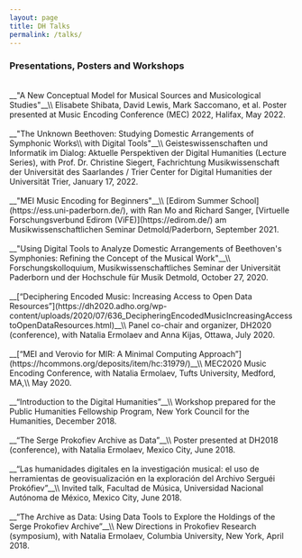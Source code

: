 ```yaml
---
layout: page
title: DH Talks
permalink: /talks/
---
```

### __Presentations, Posters and Workshops__
<br>
__"A New Conceptual Model for Musical Sources and Musicological Studies"__\\
Elisabete Shibata, David Lewis, Mark Saccomano, et al. Poster presented at Music Encoding Conference (MEC) 2022, Halifax, May 2022.
<br/><br/>
__"The Unknown Beethoven: Studying Domestic Arrangements of Symphonic Works\\
with Digital Tools"__\\
Geisteswissenschaften und Informatik im Dialog: Aktuelle Perspektiven der Digital Humanities (Lecture Series), with Prof. Dr. Christine Siegert,
Fachrichtung Musikwissenschaft der Universität des Saarlandes / Trier Center for Digital Humanities der Universität Trier, January 17, 2022.
<br><br>
__"MEI Music Encoding for Beginners"__\\
[Edirom Summer School](https://ess.uni-paderborn.de/), with Ran Mo and Richard Sanger, [Virtuelle Forschungsverbund Edirom (ViFE)](https://edirom.de/) am Musikwissenschaftlichen Seminar Detmold/Paderborn, September 2021.
<br><br>
__"Using Digital Tools to Analyze Domestic Arrangements of Beethoven's Symphonies: Refining the Concept of the Musical Work"__\\
Forschungskolloquium, Musikwissenschaftliches Seminar der Universität Paderborn und der Hochschule für Musik Detmold, October 27, 2020.
<br><br>
__[“Deciphering Encoded Music: Increasing Access to Open Data Resources”](https://dh2020.adho.org/wp-content/uploads/2020/07/636_DecipheringEncodedMusicIncreasingAccesstoOpenDataResources.html)__\\
Panel co-chair and organizer, DH2020 (conference), with Natalia Ermolaev and Anna Kijas, Ottawa, July 2020.
<br><br>
__[“MEI and Verovio for MIR: A Minimal Computing Approach”](https://hcommons.org/deposits/item/hc:31979/)__\\
MEC2020 Music Encoding Conference, with Natalia Ermolaev, Tufts University, Medford, MA,\\
May 2020.
<br><br>
__“Introduction to the Digital Humanities”__\\
Workshop prepared for the Public Humanities Fellowship Program, New York Council for the Humanities, December 2018.
<br><br>
__“The Serge Prokofiev Archive as Data”__\\
Poster presented at DH2018 (conference), with Natalia Ermolaev, Mexico City, June 2018.
<br><br>
__“Las humanidades digitales en la investigación musical: el uso de herramientas de geovisualización en la exploración del Archivo Serguéi Prokófiev”__\\
Invited talk, Facultad de Música, Universidad Nacional Autónoma de México, Mexico City, June 2018.
<br><br>
__“The Archive as Data: Using Data Tools to Explore the Holdings of the Serge Prokofiev Archive”__\\
New Directions in Prokofiev Research (symposium), with Natalia Ermolaev, Columbia University, New York, April 2018.
